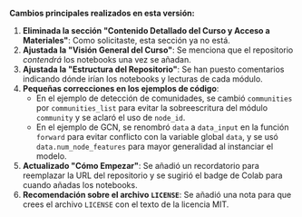 
**Cambios principales realizados en esta versión:**

1.  **Eliminada la sección "Contenido Detallado del Curso y Acceso a Materiales"**: Como solicitaste, esta sección ya no está.
2.  **Ajustada la "Visión General del Curso"**: Se menciona que el repositorio *contendrá* los notebooks una vez se añadan.
3.  **Ajustada la "Estructura del Repositorio"**: Se han puesto comentarios indicando dónde irían los notebooks y lecturas de cada módulo.
4.  **Pequeñas correcciones en los ejemplos de código**:
    *   En el ejemplo de detección de comunidades, se cambió `communities` por `communities_list` para evitar la sobreescritura del módulo `community` y se aclaró el uso de `node_id`.
    *   En el ejemplo de GCN, se renombró `data` a `data_input` en la función `forward` para evitar conflicto con la variable global `data`, y se usó `data.num_node_features` para mayor generalidad al instanciar el modelo.
5.  **Actualizado "Cómo Empezar"**: Se añadió un recordatorio para reemplazar la URL del repositorio y se sugirió el badge de Colab para cuando añadas los notebooks.
6.  **Recomendación sobre el archivo `LICENSE`**: Se añadió una nota para que crees el archivo `LICENSE` con el texto de la licencia MIT.



